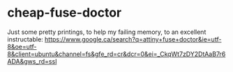 # cheap-fuse-doctor  
  
  Just some pretty printings, to help my failing memory, to an excellent instructable: https://www.google.ca/search?q=attiny+fuse+doctor&ie=utf-8&oe=utf-8&client=ubuntu&channel=fs&gfe_rd=cr&dcr=0&ei=_CkqWt7zDY2DtAaB7r6ADA&gws_rd=ssl  
    
    
  
